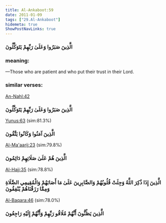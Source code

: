 ```yaml
---
title: Al-Ankaboot:59
date: 2011-01-09
tags: ["29.Al-Ankaboot"]
hidemeta: true 
ShowPostNavLinks: true 
---
```

### الَّذِينَ صَبَرُوا وَعَلَىٰ رَبِّهِمْ يَتَوَكَّلُونَ
### meaning: 
—Those who are patient and who put their trust in their Lord.
### similar verses: 

[An-Nahl:42](/16/42)

### الَّذِينَ صَبَرُوا وَعَلَىٰ رَبِّهِمْ يَتَوَكَّلُونَ

[Yunus:63](/10/63) (sim:81.3%)

### الَّذِينَ آمَنُوا وَكَانُوا يَتَّقُونَ

[Al-Ma'aarij:23](/70/23) (sim:79.8%)

### الَّذِينَ هُمْ عَلَىٰ صَلَاتِهِمْ دَائِمُونَ

[Al-Hajj:35](/22/35) (sim:78.8%)

### الَّذِينَ إِذَا ذُكِرَ اللَّهُ وَجِلَتْ قُلُوبُهُمْ وَالصَّابِرِينَ عَلَىٰ مَا أَصَابَهُمْ وَالْمُقِيمِي الصَّلَاةِ وَمِمَّا رَزَقْنَاهُمْ يُنْفِقُونَ

[Al-Baqara:46](/2/46) (sim:78.0%)

### الَّذِينَ يَظُنُّونَ أَنَّهُمْ مُلَاقُو رَبِّهِمْ وَأَنَّهُمْ إِلَيْهِ رَاجِعُونَ
